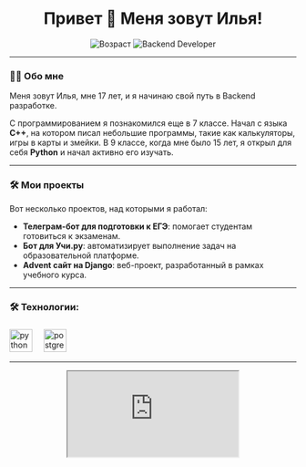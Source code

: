 <h1 align="center">Привет 👋 Меня зовут Илья!</h1>

<p align="center">
  <img src="https://img.shields.io/badge/Age-17-blue" alt="Возраст"/>
  <img src="https://img.shields.io/badge/Backend_Developer-in_progress-yellow" alt="Backend Developer"/>
</p>

---

### 👨‍💻 Обо мне
Меня зовут Илья, мне 17 лет, и я начинаю свой путь в Backend разработке.

С программированием я познакомился еще в 7 классе. Начал с языка **C++**, на котором писал небольшие программы, такие как калькуляторы, игры в карты и змейки. В 9 классе, когда мне было 15 лет, я открыл для себя **Python** и начал активно его изучать.

---

### 🛠️ Мои проекты
Вот несколько проектов, над которыми я работал:

- **Телеграм-бот для подготовки к ЕГЭ**: помогает студентам готовиться к экзаменам.
- **Бот для Учи.ру**: автоматизирует выполнение задач на образовательной платформе.
- **Advent сайт на Django**: веб-проект, разработанный в рамках учебного курса.

---

<h3 align="left">🛠 Технологии:</h3>

###

<div align="left">
  <img src="https://skillicons.dev/icons?i=py" height="40" alt="python logo"  />
  <img width="12" />
  <img src="https://skillicons.dev/icons?i=postgres" height="40" alt="postgresql logo"  />
</div>

---
<div align="center">
  <iframe src=https://www.codewars.com/users/Rillifan/badges/large></iframe>
</div>
<!--
**ReallyChubrik/ReallyChubrik** is a ✨ _special_ ✨ repository because its `README.md` (this file) appears on your GitHub profile.

Here are some ideas to get you started:

- 🔭 I’m currently working on ...
- 🌱 I’m currently learning ...
- 👯 I’m looking to collaborate on ...
- 🤔 I’m looking for help with ...
- 💬 Ask me about ...
- 📫 How to reach me: ...
- 😄 Pronouns: ...
- ⚡ Fun fact: ...
-->

